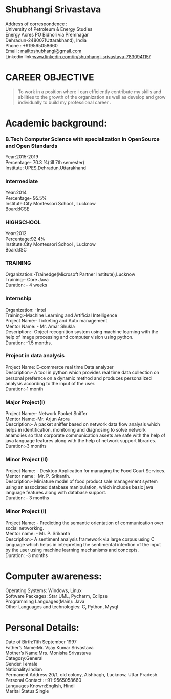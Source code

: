 # Shubhangi Srivastava 
Address of correspondence :<br />
University of Petroleum & Energy Studies<br />
Energy Acres PO Bidholi via Premnagar<br />
Dehradun-248007(Uttarakhand), India<br />
Phone : +919565058660<br />
Email : mailtoshubhangi@gmail.com<br />
Linkedin link:www.linkedin.com/in/shubhangi-srivastava-783094115/<br />
# CAREER OBJECTIVE<br />
  >To work in a position where I can efficiently contribute my skills and abilities to the growth of the organization as well as develop and grow individually to build my professional career .<br />

# Academic background:<br />
### B.Tech Computer Science with specialization in OpenSource and Open Standards <br />
Year:2015-2019<br />
Percentage- 70.3 %(till 7th semester)<br />
Institute: UPES,Dehradun,Uttarakhand<br />
### Intermediate<br />
Year:2014<br />
Percentage- 95.5%<br />
Institute:City Montessori School , Lucknow <br />
Board:ICSE<br />
### HIGHSCHOOL<br />
Year:2012<br />
Percentage:92.4%<br />
Institute:City Montessori School , Lucknow <br />
Board:ISC<br />

### TRAINING<br />
Organization:-Trainedge(Microsoft Partner Institute),Lucknow<br />
Training:- Core Java<br />
Duration: - 4 weeks<br />

### Internship<br />
Organization: -Intel<br />
Training:-Machine Learning and Artificial Intelligence<br />
Project Name:- Ticketing and Auto management<br />
Mentor Name: - Mr. Amar Shukla<br />
Description:- Object recognition system using machine learning with the help of image processing and computer vision using python.<br />
Duration: -1.5 months.<br />
### Project in data analysis<br />
Project Name: E-commerce real time Data analyzer<br />
Description:- A tool in python which provides real time data collection on personal prefernce on a dynamic method and produces personalized analysis according to the input of the user.<br />
Duration:-1 month<br />

### Major Project(I)
Project Name:- Network Packet Sniffer<br />
Mentor Name:-Mr. Arjun Arora<br />
Description:- A packet sniffer based on network data flow analysis which helps in identification, monitoring
and diagnosing to solve network anamolies so that corporate communication assets are safe with the help of java language features along with the help of network support libraries.<br />
Duration:-3 months<br />

### Minor Project (II)<br />
Project Name: - Desktop Application for managing the Food Court Services.<br />
Mentor name: -Mr. P. Srikanth.<br />
Description:- Miniature model of food product sale management system using an associated database manipulation, which includes basic java language features along with database support.<br />
Duration: - 3 months<br />

### Minor Project (I)<br />
Project Name: - Predicting the semantic orientation of communication over social networking.<br />
Mentor name: - Mr. P. Srikanth<br />
Description:- A sentiment analysis framework via large corpus using C language which helps in interpreting the sentimental intention of the input by the user using machine learning mechanisms and concepts.<br />
Duration: -3 months<br />
# Computer awareness:<br />
Operating Systems: Windows, Linux<br />
Software Packages: Star UML, Pycharm, Eclipse<br />
Programming Languages(Main): Java<br />
Other Languages and technologies: C, Python, Mysql<br />


# Personal Details:<br />
Date of Birth:11th September 1997<br />
Father’s Name:Mr. Vijay Kumar Srivastava<br />
Mother’s Name:Mrs. Monisha Srivastava<br />
Category:General<br />
Gender:Female<br />
Nationality:Indian<br />
Permanent Address:20/1, old colony, Aishbagh, Lucknow, Uttar Pradesh.<br />
Personal Contact :+91-9565058660<br />
Languages Known:English, Hindi<br />
Marital Status:Single<br />











